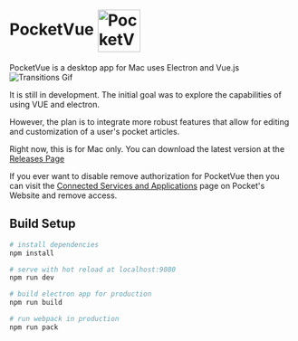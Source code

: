 <h1>PocketVue  <img src="https://www.dropbox.com/s/vfv49moowofkkb7/PocketVueLogo-Github.png?raw=1" alt="PocketVue Logo" width="75px" height="auto" style="margin-right: 10px; vertical-align: middle;"></h1>


PocketVue is a desktop app for Mac uses Electron and Vue.js
![Transitions Gif](https://dl.dropboxusercontent.com/u/11825776/TagFiltersTransition-Github.gif)

It is still in development. The initial goal was to explore the capabilities of using VUE and electron.

However, the plan is to integrate more robust features that allow for editing and customization of a user's pocket articles.

Right now, this is for Mac only. You can download the latest version at the [Releases Page](https://github.com/davidroyer/pocketvue/releases)

If you ever want to disable remove authorization for PocketVue then you can visit the [Connected Services and Applications](https://getpocket.com/connected_applications) page on Pocket's Website and remove access.

## Build Setup

``` bash
# install dependencies
npm install

# serve with hot reload at localhost:9080
npm run dev

# build electron app for production
npm run build

# run webpack in production
npm run pack
```
